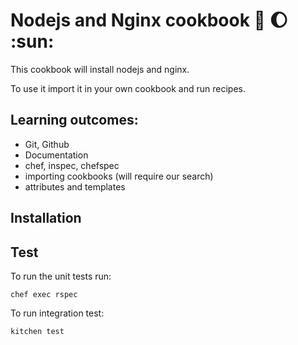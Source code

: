 # Nodejs and Nginx cookbook :monkey: :moon: :sun:

This cookbook will install nodejs and nginx.

To use it import it in your own cookbook and run recipes.

## Learning outcomes:
- Git, Github
- Documentation
- chef, inspec, chefspec
- importing cookbooks (will require our search)
- attributes and templates


## Installation

## Test

To run the unit tests run:
```
chef exec rspec
```
To run integration test:
```
kitchen test
```
